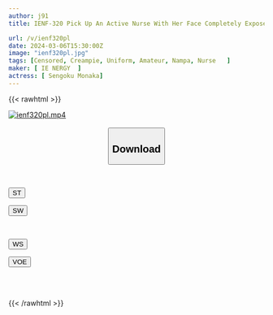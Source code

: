 ```yaml
---
author: j91
title: IENF-320 Pick Up An Active Nurse With Her Face Completely Exposed! An Angel In A White Coat Helps Men Suffering From ED! When Gin Got Erect, He Happily Let Me Have Sex With Him! 7

url: /v/ienf320pl
date: 2024-03-06T15:30:00Z
image: "ienf320pl.jpg"
tags: [Censored, Creampie, Uniform, Amateur, Nampa, Nurse	]
maker: [ IE NERGY  ]
actress: [ Sengoku Monaka]
---
```



{{< rawhtml >}}

<div class="video" data-videoid="xmbdeZbmDOsk6ej">
    <a href="javascript:;">
        <img src="/v/ienf320pl/ienf320pl.jpg" width="WIDTH" height="HEIGHT" alt="ienf320pl.mp4" loading="lazy">
    </a>
</div>

<script type="text/javascript" src="https://j91.asia/asset/on-demand-st.js"></script>

<br>
  <link rel="stylesheet" href="https://j91.asia/asset/bs5.css">
  
  <center>
  <button class="btn btn-primary" type="button" data-bs-toggle="collapse" data-bs-target=".multi-collapse" aria-expanded="false" aria-controls="multiCollapseExample1 multiCollapseExample2"><h2>Download</h2></button></center>
</p>
<div class="row">
  <div class="col">
    <div class="collapse multi-collapse" id="multiCollapseExample1">
      <div class="card card-body">
	      	      <br>
<div class="buttons">  
<p><a href="https://streamtape.to/v/xmbdeZbmDOsk6ej" target="_blank"><button class="btn-hover color-3"><i class="fa fa-download"></i> ST</button></a></p>
<p><a href="https://cdnwish.com/3x2ix9gdxjv5" target="_blank"><button class="btn-hover color-2"><i class="fa fa-download"></i> SW</button></a></p></div>
    </div>
  </div>
</div>
  <div class="col">
    <div class="collapse multi-collapse" id="multiCollapseExample2">
      <div class="card card-body">
	      <br>
<div class="buttons">
<p><a href="https://wolfstream.tv/hmkvv032m2x2"><button class="btn-hover color-9"><i class="fa fa-download"></i> WS</button></a></p>
<p><a href="https://voe.sx/dlyhafzlrn2n"><button class="btn-hover color-8"><i class="fa fa-download"></i> VOE</button></a></p></div>
<br><br>
      </div>
    </div>
  </div>
</div>

{{< /rawhtml >}}